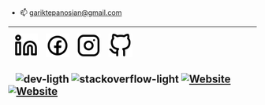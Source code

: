 - 📫 gariktepanosian@gmail.com
---
&nbsp;&nbsp;
[![website](./img/linkedin-light.svg)](https://linkedin.com/in/gariktepanosyan#gh-light-mode-only)
&nbsp;&nbsp;
[![website](./img/facebook-light.svg)](https://facebook.com/gariktepanosian#gh-light-mode-only)
&nbsp;&nbsp;
[![website](./img/instagram-light.svg)](https://instagram.com/gariktepanosian#gh-light-mode-only)
&nbsp;&nbsp;
[![website](./img/github-light.svg)](https://github.com/gariktepanosyan#gh-light-mode-only)

&nbsp;&nbsp;
![dev-ligth](https://user-images.githubusercontent.com/45121072/179400690-bba9d7e7-ac08-4f1c-83b2-a70daac4d00a.svg)
![stackoverflow-light](https://user-images.githubusercontent.com/45121072/179400691-3c312c81-8948-4496-a4d6-af269d3d363e.svg)
[![Website](./img/dev-light.svg)](https://dev.to/gariktepanosian)
&nbsp;&nbsp;
[![Website](./img/stackoverflow-light.svg)](https://stackoverflow.com/users/17463348/garik-tepanosyan)
---
<br />
<br />
